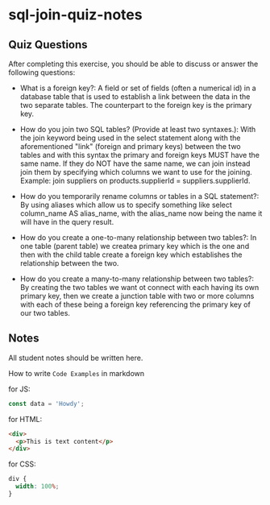 # sql-join-quiz-notes

## Quiz Questions

After completing this exercise, you should be able to discuss or answer the following questions:

- What is a foreign key?: A field or set of fields (often a numerical id) in a database table that is used to establish a link between the data in the two separate tables. The counterpart to the foreign key is the primary key.

- How do you join two SQL tables? (Provide at least two syntaxes.): With the join keyword being used in the select statement along with the aforementioned "link" (foreign and primary keys) between the two tables and with this syntax the primary and foreign keys MUST have the same name. If they do NOT have the same name, we can join instead join them by specifying which columns we want to use for the joining. Example: join suppliers on products.supplierId = suppliers.supplierId.

- How do you temporarily rename columns or tables in a SQL statement?: By using aliases which allow us to specify something like select column_name AS alias_name, with the alias_name now being the name it will have in the query result.

- How do you create a one-to-many relationship between two tables?: In one table (parent table) we createa primary key which is the one and then with the child table create a foreign key which establishes the relationship between the two.

- How do you create a many-to-many relationship between two tables?: By creating the two tables we want ot connect with each having its own primary key, then we create a junction table with two or more columns with each of these being a foreign key referencing the primary key of our two tables.

## Notes

All student notes should be written here.

How to write `Code Examples` in markdown

for JS:

```javascript
const data = 'Howdy';
```

for HTML:

```html
<div>
  <p>This is text content</p>
</div>
```

for CSS:

```css
div {
  width: 100%;
}
```
